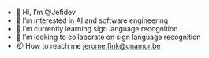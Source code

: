- 👋 Hi, I’m @Jefidev
- 👀 I’m interested in AI and software engineering
- 🌱 I’m currently learning sign language recognition
- 💞️ I’m looking to collaborate on sign language recognition
- 📫 How to reach me jerome.fink@unamur.be

<!---
Jefidev/Jefidev is a ✨ special ✨ repository because its `README.md` (this file) appears on your GitHub profile.
You can click the Preview link to take a look at your changes.
--->
